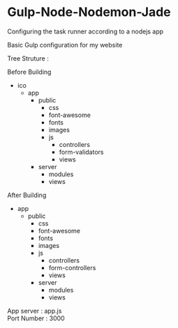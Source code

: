 # Gulp-Node-Nodemon-Jade
Configuring the task runner according to a nodejs app

Basic Gulp configuration for my website

Tree Struture :

Before Building

* ico
  * app
    * public
      * css
      * font-awesome
      * fonts
      * images
      * js
        * controllers
        * form-validators
        * views
    * server
      * modules
      * views
      
After Building

* app
  * public
    * css
    * font-awesome
    * fonts
    * images
    * js
      * controllers
       * form-controllers
       * views
    * server
      * modules
      * views
      
App server : app.js <br>
Port Number : 3000

